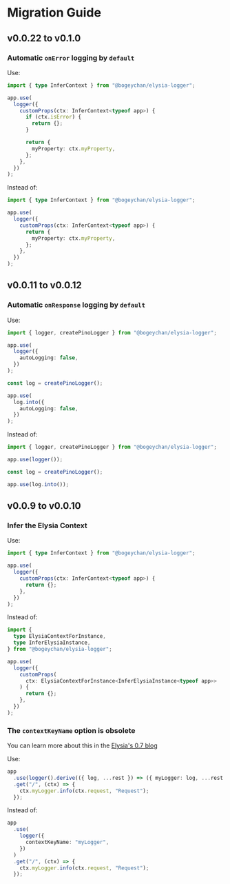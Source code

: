 # Migration Guide

## v0.0.22 to v0.1.0

### Automatic `onError` logging by `default`

Use:

```ts
import { type InferContext } from "@bogeychan/elysia-logger";

app.use(
  logger({
    customProps(ctx: InferContext<typeof app>) {
      if (ctx.isError) {
        return {};
      }

      return {
        myProperty: ctx.myProperty,
      };
    },
  })
);
```

Instead of:

```ts
import { type InferContext } from "@bogeychan/elysia-logger";

app.use(
  logger({
    customProps(ctx: InferContext<typeof app>) {
      return {
        myProperty: ctx.myProperty,
      };
    },
  })
);
```

## v0.0.11 to v0.0.12

### Automatic `onResponse` logging by `default`

Use:

```ts
import { logger, createPinoLogger } from "@bogeychan/elysia-logger";

app.use(
  logger({
    autoLogging: false,
  })
);

const log = createPinoLogger();

app.use(
  log.into({
    autoLogging: false,
  })
);
```

Instead of:

```ts
import { logger, createPinoLogger } from "@bogeychan/elysia-logger";

app.use(logger());

const log = createPinoLogger();

app.use(log.into());
```

## v0.0.9 to v0.0.10

### Infer the Elysia Context

Use:

```ts
import { type InferContext } from "@bogeychan/elysia-logger";

app.use(
  logger({
    customProps(ctx: InferContext<typeof app>) {
      return {};
    },
  })
);
```

Instead of:

```ts
import {
  type ElysiaContextForInstance,
  type InferElysiaInstance,
} from "@bogeychan/elysia-logger";

app.use(
  logger({
    customProps(
      ctx: ElysiaContextForInstance<InferElysiaInstance<typeof app>>
    ) {
      return {};
    },
  })
);
```

### The `contextKeyName` option is obsolete

You can learn more about this in the [Elysia's 0.7 blog](https://elysiajs.com/blog/elysia-07.html)

Use:

```ts
app
  .use(logger().derive(({ log, ...rest }) => ({ myLogger: log, ...rest })))
  .get("/", (ctx) => {
    ctx.myLogger.info(ctx.request, "Request");
  });
```

Instead of:

```ts
app
  .use(
    logger({
      contextKeyName: "myLogger",
    })
  )
  .get("/", (ctx) => {
    ctx.myLogger.info(ctx.request, "Request");
  });
```
